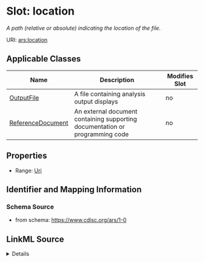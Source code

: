 # Slot: location


_A path (relative or absolute) indicating the location of the file._



URI: [ars:location](https://www.cdisc.org/ars/1-0/location)



<!-- no inheritance hierarchy -->




## Applicable Classes

| Name | Description | Modifies Slot |
| --- | --- | --- |
[OutputFile](OutputFile.md) | A file containing analysis output displays |  no  |
[ReferenceDocument](ReferenceDocument.md) | An external document containing supporting documentation or programming code |  no  |







## Properties

* Range: [Uri](Uri.md)





## Identifier and Mapping Information







### Schema Source


* from schema: https://www.cdisc.org/ars/1-0




## LinkML Source

<details>
```yaml
name: location
description: A path (relative or absolute) indicating the location of the file.
from_schema: https://www.cdisc.org/ars/1-0
rank: 1000
alias: location
domain_of:
- OutputFile
- ReferenceDocument
range: uri

```
</details>